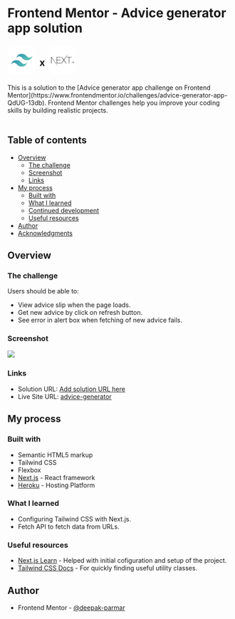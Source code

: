 # Frontend Mentor - Advice generator app solution

<div style="display: flex; flex-direction: row; align-items: center;">
<img src="https://raw.githubusercontent.com/github/explore/882462b8ecc337fd9c9b2572bc463a1cbc88fb6a/topics/tailwind/tailwind.png" width=64 height=64 style="border-radius: 1rem" />
&nbsp;&nbsp;<h2>x</h2>&nbsp;&nbsp;
<img src="https://raw.githubusercontent.com/github/explore/28b02bbc9ad9f7a503c43775aebeb515dc2da5fc/topics/nextjs/nextjs.png" width=64 height=64 style="border-radius: 1rem" /></div>
<br>
This is a solution to the [Advice generator app challenge on Frontend Mentor](https://www.frontendmentor.io/challenges/advice-generator-app-QdUG-13db). Frontend Mentor challenges help you improve your coding skills by building realistic projects.
<br/><br/>

## Table of contents

- [Overview](#overview)
  - [The challenge](#the-challenge)
  - [Screenshot](#screenshot)
  - [Links](#links)
- [My process](#my-process)
  - [Built with](#built-with)
  - [What I learned](#what-i-learned)
  - [Continued development](#continued-development)
  - [Useful resources](#useful-resources)
- [Author](#author)
- [Acknowledgments](#acknowledgments)


## Overview

### The challenge

Users should be able to:

- View advice slip when the page loads.
- Get new advice by click on refresh button.
- See error in alert box when fetching of new advice fails.

### Screenshot

![](./images/screenshot.png)

### Links

- Solution URL: [Add solution URL here](https://your-solution-url.com)
- Live Site URL: [advice-generator](https://advice-generator.herokuapp.com/)

## My process

### Built with

- Semantic HTML5 markup
- Tailwind CSS
- Flexbox
- [Next.js](https://www.nextjs.org/) - React framework
- [Heroku](https://www.heroku.com) - Hosting Platform


### What I learned

- Configuring Tailwind CSS with Next.js.
- Fetch API to fetch data from URLs.

### Useful resources

- [Next.js Learn](https://nextjs.org/learn) - Helped with initial cofiguration and setup of the project.
- [Tailwind CSS Docs](https://tailwindcss.com/docs) - For quickly finding useful utility classes.

## Author

- Frontend Mentor - [@deepak-parmar](https://www.frontendmentor.io/profile/deepak-parmar)

